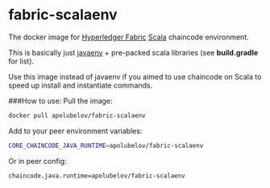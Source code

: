 # fabric-scalaenv


The docker image for [Hyperledger Fabric](https://www.hyperledger.org/projects/fabric) [Scala](https://www.scala-lang.org/) chaincode environment.

This is basically just [javaenv](https://hub.docker.com/r/hyperledger/fabric-javaenv/) + pre-packed scala libraries (see **build.gradle** for list).

Use this image instead of javaenv if you aimed to use chaincode on Scala to speed up install and instantiate commands.

###How to use:
Pull the image:
```bash
docker pull apolubelov/fabric-scalaenv
```
Add to your peer environment variables:
```bash
CORE_CHAINCODE_JAVA_RUNTIME=apolubelov/fabric-scalaenv
```
Or in peer config:
```bash
chaincode.java.runtime=apolubelov/fabric-scalaenv
```